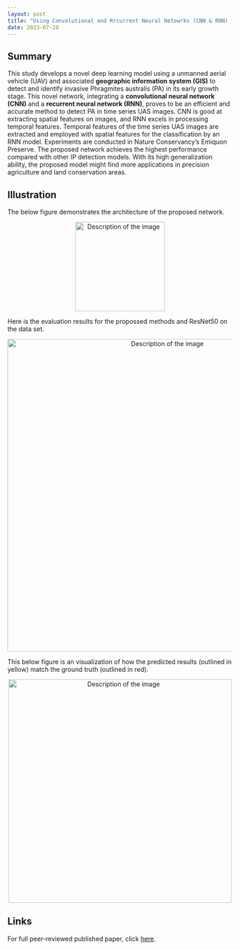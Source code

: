 ```yaml
---
layout: post
title: "Using Convolutional and Rrcurrent Neural Netowrks (CNN & RNN) for Invasive Plants Detection"
date: 2023-07-20
---
```


## Summary
This study develops a novel deep learning model using a unmanned aerial vehicle (UAV) and associated
**geographic information system (GIS)** to detect and identify invasive Phragmites australis (PA) in its early growth stage.
This novel network, integrating a **convolutional neural network (CNN)** and a **recurrent neural network (RNN)**, proves to be
an efficient and accurate method to detect PA in time series UAS images. CNN is good at extracting spatial features on
images, and RNN excels in processing temporal features. Temporal features of the time series UAS images are extracted
and employed with spatial features for the classification by an RNN model. Experiments are conducted in Nature Conservancy’s
Emiquon Preserve. The proposed network achieves the highest performance compared with other IP detection
models. With its high generalization ability, the proposed model might find more applications in precision agriculture and
land conservation areas.


## Illustration

The below figure demonstrates the architecture of the proposed network.

<div style="text-align:center">
  <img src="https://yun-zhao.github.io/Proj_File/Novel_CNN-1.png" alt="Description of the image" width="200">
</div>


Here is the evaluation results for the propossed methods and ResNet50 on the data set.

<div style="text-align:center">
  <img src="https://yun-zhao.github.io/Proj_File/Novel_CNN-2.png" alt="Description of the image" width="700">
</div>

This below figure is an visualization of how the predicted results (outlined in yellow) match the ground truth (outlined in red).

<div style="text-align:center">
  <img src="https://yun-zhao.github.io/Proj_File/Novel_CNN-3.PNG" alt="Description of the image" width="500">
</div>


## Links

For full peer-reviewed published paper, click [here](https://www.dropbox.com/scl/fi/se2e4q7rqxynl5mfdtygu/A-novel-invasive-plant-detection-approach-using-time-series-images-from-unmanned-aerial-systems-based-on-convolutional-and-recurrent-neural-networks.pdf?rlkey=yyt3x57ur8tey2r7m51an6y99&dl=0). 
